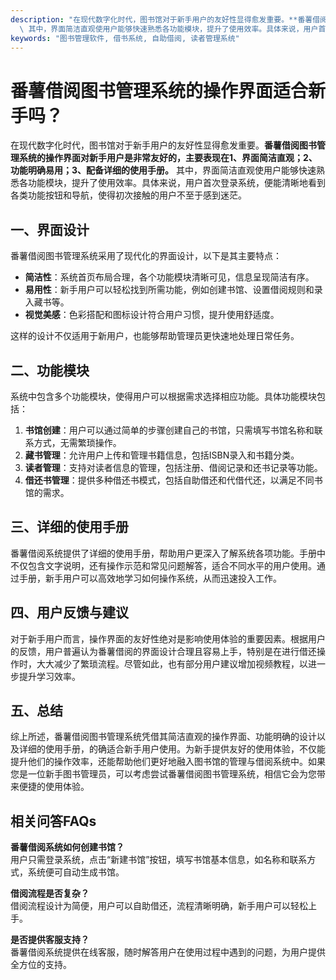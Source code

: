 ```yaml
---
description: "在现代数字化时代，图书馆对于新手用户的友好性显得愈发重要。**番薯借阅图书管理系统的操作界面对新手用户是非常友好的，主要表现在1、界面简洁直观；2、功能明确易用；3、配备详细的使用手册。**\
  \ 其中，界面简洁直观使用户能够快速熟悉各功能模块，提升了使用效率。具体来说，用户首次登录系统，便能清晰地看到各类功能按钮和导航，使得初次接触的用户不至于感到迷茫。"
keywords: "图书管理软件, 借书系统, 自助借阅, 读者管理系统"
---
```

# 番薯借阅图书管理系统的操作界面适合新手吗？

在现代数字化时代，图书馆对于新手用户的友好性显得愈发重要。**番薯借阅图书管理系统的操作界面对新手用户是非常友好的，主要表现在1、界面简洁直观；2、功能明确易用；3、配备详细的使用手册。** 其中，界面简洁直观使用户能够快速熟悉各功能模块，提升了使用效率。具体来说，用户首次登录系统，便能清晰地看到各类功能按钮和导航，使得初次接触的用户不至于感到迷茫。

## 一、界面设计

番薯借阅图书管理系统采用了现代化的界面设计，以下是其主要特点：

- **简洁性**：系统首页布局合理，各个功能模块清晰可见，信息呈现简洁有序。
- **易用性**：新手用户可以轻松找到所需功能，例如创建书馆、设置借阅规则和录入藏书等。
- **视觉美感**：色彩搭配和图标设计符合用户习惯，提升使用舒适度。

这样的设计不仅适用于新用户，也能够帮助管理员更快速地处理日常任务。

## 二、功能模块

系统中包含多个功能模块，使得用户可以根据需求选择相应功能。具体功能模块包括：

1. **书馆创建**：用户可以通过简单的步骤创建自己的书馆，只需填写书馆名称和联系方式，无需繁琐操作。
2. **藏书管理**：允许用户上传和管理书籍信息，包括ISBN录入和书籍分类。
3. **读者管理**：支持对读者信息的管理，包括注册、借阅记录和还书记录等功能。
4. **借还书管理**：提供多种借还书模式，包括自助借还和代借代还，以满足不同书馆的需求。

## 三、详细的使用手册

番薯借阅系统提供了详细的使用手册，帮助用户更深入了解系统各项功能。手册中不仅包含文字说明，还有操作示范和常见问题解答，适合不同水平的用户使用。通过手册，新手用户可以高效地学习如何操作系统，从而迅速投入工作。

## 四、用户反馈与建议

对于新手用户而言，操作界面的友好性绝对是影响使用体验的重要因素。根据用户的反馈，用户普遍认为番薯借阅的界面设计合理且容易上手，特别是在进行借还操作时，大大减少了繁琐流程。尽管如此，也有部分用户建议增加视频教程，以进一步提升学习效率。

## 五、总结

综上所述，番薯借阅图书管理系统凭借其简洁直观的操作界面、功能明确的设计以及详细的使用手册，的确适合新手用户使用。为新手提供友好的使用体验，不仅能提升他们的操作效率，还能帮助他们更好地融入图书馆的管理与借阅系统中。如果您是一位新手图书管理员，可以考虑尝试番薯借阅图书管理系统，相信它会为您带来便捷的使用体验。

## 相关问答FAQs

**番薯借阅系统如何创建书馆？**  
用户只需登录系统，点击“新建书馆”按钮，填写书馆基本信息，如名称和联系方式，系统便可自动生成书馆。

**借阅流程是否复杂？**  
借阅流程设计为简便，用户可以自助借还，流程清晰明确，新手用户可以轻松上手。

**是否提供客服支持？**  
番薯借阅系统提供在线客服，随时解答用户在使用过程中遇到的问题，为用户提供全方位的支持。
